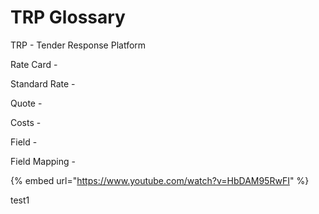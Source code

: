 # TRP Glossary

TRP - Tender Response Platform

Rate Card -

Standard Rate -

Quote -

Costs -

Field -

Field Mapping -

{% embed url="https://www.youtube.com/watch?v=HbDAM95RwFI" %}

test1
